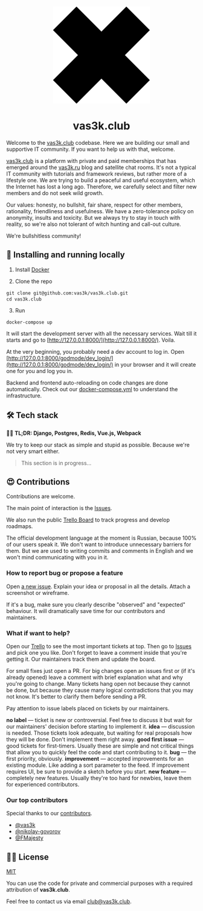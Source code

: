 <div align="center">
  <br>
  <img src="frontend/static/images/logo/logo-256.png" alt="">
  <h1>vas3k.club</h1>
</div>

Welcome to the [vas3k.club](https://vas3k.club) codebase. Here we are building our small and supportive IT community. If you want to help us with that, welcome.

[vas3k.club](https://vas3k.club) is a platform with private and paid memberships that has emerged around the [vas3k.ru](https://vas3k.ru) blog and satellite chat rooms. It's not a typical IT community with tutorials and framework reviews, but rather more of a lifestyle one. We are trying to build a peaceful and useful ecosystem, which the Internet has lost a long ago. Therefore, we carefully select and filter new members and do not seek wild growth.

Our values: honesty, no bullshit, fair share, respect for other members, rationality, friendliness and usefulness. We have a zero-tolerance policy on anonymity, insults and toxicity. But we always try to stay in touch with reality, so we're also not tolerant of witch hunting and call-out culture.

We're bullshitless community!

## 🔮 Installing and running locally

1. Install [Docker](https://www.docker.com/get-started)

2. Clone the repo

```
git clone git@github.com:vas3k/vas3k.club.git
cd vas3k.club
```

3. Run

```
docker-compose up
```

It will start the development server with all the necessary services. Wait till it starts and go to [http://127.0.0.1:8000/](http://127.0.0.1:8000/). Voila.

At the very beginning, you probably need a dev account to log in. Open [http://127.0.0.1:8000/godmode/dev_login/](http://127.0.0.1:8000/godmode/dev_login/) in your browser and it will create one for you and log you in.

Backend and frontend auto-reloading on code changes are done automatically. Check out our [docker-compose.yml](https://github.com/vas3k/vas3k.club/blob/master/docker-compose.yml) to understand the infrastructure.

## 🛠 Tech stack

👨‍💻 **TL;DR: Django, Postgres, Redis, Vue.js, Webpack**

We try to keep our stack as simple and stupid as possible. Because we're not very smart either.

> This section is in progress...

## 😍 Contributions

Contributions are welcome.  

The main point of interaction is the [Issues](https://github.com/vas3k/vas3k.club/issues).

We also run the public [Trello Board](https://trello.com/b/SAbS5JiI/) to track progress and develop roadmaps.

The official development language at the moment is Russian, because 100% of our users speak it. We don't want to introduce unnecessary barriers for them. But we are used to writing commits and comments in English and we won't mind communicating with you in it.

### How to report bug or propose a feature

Open [a new issue](https://github.com/vas3k/vas3k.club/issues/new). Explain your idea or proposal in all the details. Attach a screenshot or wireframe.

If it's a bug, make sure you clearly describe "observed" and "expected" behaviour. It will dramatically save time for our contributors and maintainers.


### What if want to help?

Open our [Trello](https://trello.com/b/SAbS5JiI/) to see the most important tickets at top. Then go to [Issues](https://github.com/vas3k/vas3k.club/issues) and pick one you like. Don't forget to leave a comment inside that you're getting it. Our maintainers track them and update the board. 

For small fixes just open a PR. For big changes open an issues first or (if it's already opened) leave a comment with brief explanation what and why you're going to change. Many tickets hang open not because they cannot be done, but because they cause many logical contradictions that you may not know. It's better to clarify them before sending a PR.

Pay attention to issue labels placed on tickets by our maintainers.

**no label** — ticket is new or controversial. Feel free to discuss it but wait for our maintainers' decision before starting to implement it.
**idea** — discussion is needed. Those tickets look adequate, but waiting for real proposals how they will be done. Don't implement them right away.
**good first issue** — good tickets for first-timers. Usually these are simple and not critical things that allow you to quickly feel the code and start contributing to it.
**bug** — the first priority, obviously.
**improvement** — accepted improvements for an existing module. Like adding a sort parameter to the feed. If improvement requires UI, be sure to provide a sketch before you start.
**new feature** —  completely new features. Usually they're too hard for newbies, leave them for experienced contributors. 
 
### Our top contributors

Special thanks to our [contributors](https://github.com/vas3k/vas3k.club/graphs/contributors).

- [@vas3k](https://github.com/vas3k)
- [@nikolay-govorov](https://github.com/nikolay-govorov)
- [@FMajesty](https://github.com/FMajesty)


## 👩‍💼 License 

[MIT](LICENSE)

You can use the code for private and commercial purposes with a required attribution of **vas3k.club**.

Feel free to contact us via email [club@vas3k.club](mailto:club@vas3k.club).
